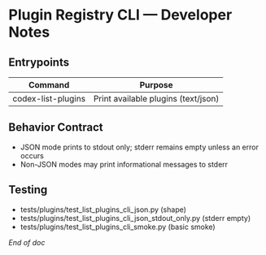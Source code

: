 # Plugin Registry CLI — Developer Notes

## Entrypoints
| Command | Purpose |
|---------|---------|
| codex-list-plugins | Print available plugins (text/json) |

## Behavior Contract
- JSON mode prints to stdout only; stderr remains empty unless an error occurs
- Non-JSON modes may print informational messages to stderr

## Testing
- tests/plugins/test_list_plugins_cli_json.py (shape)
- tests/plugins/test_list_plugins_cli_json_stdout_only.py (stderr empty)
- tests/plugins/test_list_plugins_cli_smoke.py (basic smoke)

*End of doc*
